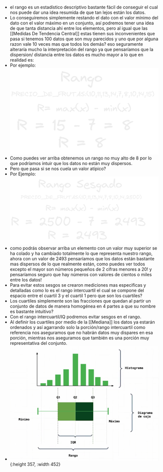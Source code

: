 - el rango es un estadístico descriptivo bastante fácil de conseguir el cual nos puede dar una idea resumida de que tan lejos están los datos.
- Lo conseguiremos simplemente restando el dato con el valor mínimo del dato con el valor máximo en un conjunto, así podremos tener una idea de que tanta distancia ahi entre los elementos, pero al igual que las [[Medidas De Tendencia Central]] estas tienen sus inconvenientes que pasa si tenemos 100 datos que son muy parecidos y uno que por alguna razon vale 10 veces mas que todos los demás? eso seguramente alteraría mucho la interpretación del rango ya que pensaríamos que la dispersion/ distancia entre los datos es mucho mayor a lo que en realidad es:
- Por ejemplo:
  ![image.png](../assets/image_1668029927033_0.png)
- Como puedes ver arriba obtenemos un rango no muy alto de 8 por lo que podríamos intuir que los datos no están muy dispersos.
- Pero que pasa si se nos cuela un valor atípico?
- Por Ejemplo:
  ![image.png](../assets/image_1668030170002_0.png)
- como podrás observar arriba un elemento con un valor muy superior se ha colado y ha cambiado totalmente lo que representa nuestro rango, ahora con un valor de 2493 pensaríamos que los datos están bastante mas dispersos de lo que realmente están, como puedes ver todos excepto el mayor son números pequeños de 2 cifras menores a 20! y pensaríamos seguro que hay números con valores de cientos o miles entre los datos!
- Para evitar estos sesgos se crearon mediciones mas especificas y detalladas como lo es el rango intercuartil el cual se compone del espacio entre el cuartil 3 y el cuartil 1 pero que son los cuartiles?
- Los cuartiles simplemente son las fracciones que quedan al partir un conjunto de datos de manera homogénea en 4 partes a que su nombre es bastante intuitivo?
- Con el rango intercuartil/IQ podremos evitar sesgos en el rango.
- Al definir los cuartiles por medio de la [[Mediana]] los datos ya estarán ordenados y así agarrando solo la porción/rango intercuartil como referencia nos aseguramos que no habrán datos muy dispares en esa porción, mientras nos aseguramos que también es una porción muy representativa del conjunto.
- ![image.png](../assets/image_1668031161908_0.png){:height 357, :width 452}